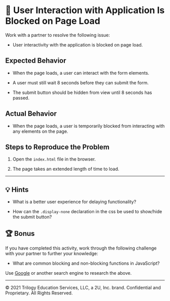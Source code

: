 # 🐛 User Interaction with Application Is Blocked on Page Load

Work with a partner to resolve the following issue:

- User interactivity with the application is blocked on page load.

## Expected Behavior

- When the page loads, a user can interact with the form elements.

- A user must still wait 8 seconds before they can submit the form.

- The submit button should be hidden from view until 8 seconds has passed.

## Actual Behavior

- When the page loads, a user is temporarily blocked from interacting with any elements on the page.

## Steps to Reproduce the Problem

1. Open the `index.html` file in the browser.

2. The page takes an extended length of time to load.

---

## 💡 Hints

- What is a better user experience for delaying functionality?

- How can the `.display-none` declaration in the css be used to show/hide the submit button?

## 🏆 Bonus

If you have completed this activity, work through the following challenge with your partner to further your knowledge:

- What are common blocking and non-blocking functions in JavaScript?

Use [Google](https://www.google.com) or another search engine to research the above.

---

© 2021 Trilogy Education Services, LLC, a 2U, Inc. brand. Confidential and Proprietary. All Rights Reserved.
